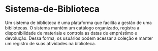 # Sistema-de-Biblioteca
Um sistema de biblioteca é uma plataforma que facilita a gestão de uma bibliotecas. O sistema mantém um catálogo organizado, registra a disponibilidade de materiais e controla as datas de empréstimo e devolução. Dessa forma, os usuários podem acessar a coleção e manter um registro de suas atividades na biblioteca.
